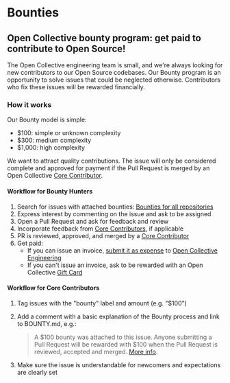 # Bounties

## Open Collective bounty program: get paid to contribute to Open Source!

The Open Collective engineering team is small, and we're always looking for new contributors to our Open Source codebases. Our Bounty program is an opportunity to solve issues that could be neglected otherwise. Contributors who fix these issues will be rewarded financially.

### How it works

Our Bounty model is simple:

* $100: simple or unknown complexity
* $300: medium complexity
* $1,000: high complexity

We want to attract quality contributions. The issue will only be considered complete and approved for payment if the Pull Request is merged by an Open Collective [Core Contributor](https://github.com/orgs/opencollective/teams/core-contributors).

#### Workflow for Bounty Hunters

1. Search for issues with attached bounties: [Bounties for all repositories](https://github.com/opencollective/opencollective/issues?utf8=✓&q=is%3Aissue+is%3Aopen+label%3Abounty)
2. Express interest by commenting on the issue and ask to be assigned
3. Open a Pull Request and ask for feedback and review
4. Incorporate feedback from [Core Contributors](https://github.com/orgs/opencollective/teams/core-contributors), if applicable
5. PR is reviewed, approved, and merged by a [Core Contributor](https://github.com/orgs/opencollective/teams/core-contributors)
6. Get paid:
   * If you can issue an invoice, [submit it as expense](../expenses/submitting-expenses.md) to [Open Collective Engineering](https://opencollective.com/engineering)
   * If you can't issue an invoice, ask to be rewarded with an Open Collective [Gift Card](../backers-and-sponsors/gift-cards.md)

#### Workflow for Core Contributors

1. Tag issues with the "bounty" label and amount \(e.g. "$100"\)
2. Add a comment with a basic explanation of the Bounty process and link to BOUNTY.md, e.g.:

   > A $100 bounty was attached to this issue. Anyone submitting a Pull Request will be rewarded with $100 when the Pull Request is reviewed, accepted and merged. [More info](BOUNTY.md).

3. Make sure the issue is understandable for newcomers and expectations are clearly set

